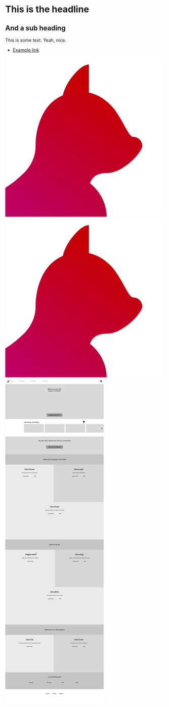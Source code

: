 # This is the headline

## And a sub heading

This is some text. Yeah, nice.

- [Example link](https://github.com/LEDs-by-glowingkitty/GlowStripe/tree/main/PCB%20stencils)

![example image](./images/favicon.png)
[![example image 2](./images/favicon.png)](https://github.com/LEDs-by-glowingkitty/GlowStripe/tree/main/PCB%20stencils)
![example svg](./images/test.svg)